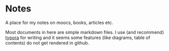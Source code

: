 # Notes
A place for my notes on moocs, books, articles etc.

Most documents in here are simple markdown files. I use (and recommend) [typora](https://typora.io/) for writing and it seems some features (like diagrams, table of contents) do not get rendered in github.
